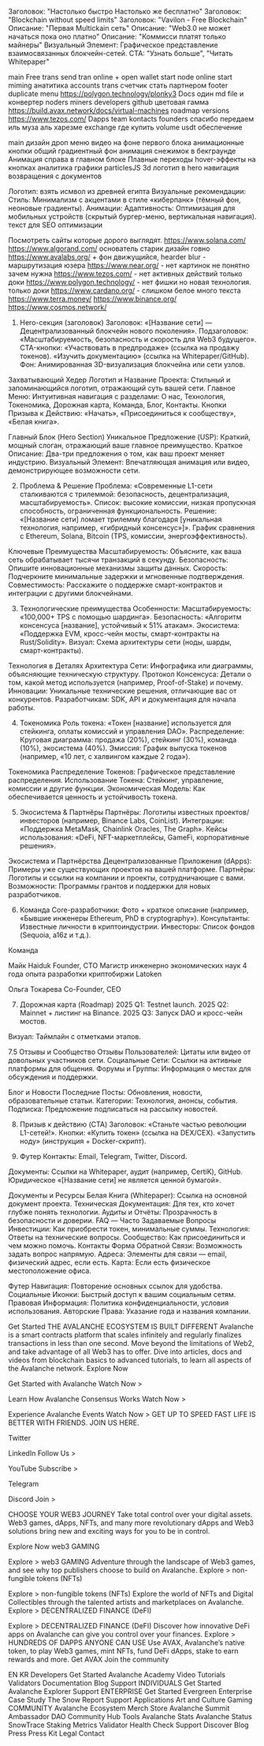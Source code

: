 


Заголовок: "Настолько быстро Настолько же бесплатно"
Заголовок: "Blockchain without speed limits"
Заголовок: "Vavilon - Free Blockchain"
Описание: "Первая Multickain сеть"
Описание: "Web3.0 не может начаться пока оно платно"
Описание: "Коммисси платят только майнеры"
Визуальный Элемент: Графическое представление взаимосвязанных блокчейн-сетей.
CTA: "Узнать больше", "Читать Whitepaper"

main
    Free trans
    send tran online + open wallet
    start node online
    start miming
    анатитика accounts trans счетчик
    стать партнером
    footer duplicate menu https://polygon.technology/plonky3
Docs один md file и конвертер  noders miners developers github 
    цветовая гамма https://build.avax.network/docs/virtual-machines
roadmap versions https://www.tezos.com/
Dapps
team kontacts founders спасибо передаем иль муза аль харезме
exchange где купить volume usdt обеспечение

main дизайн
дроп меню
видео на фоне первого блока
анимационные кнопки
общий градиентный фон
анимация снежимок в бекграунде
Анимация справа в главном блоке
Плавные переходы
hover-эффекты на кнопках
аналитика графики
particlesJS
3d логотип в hero
навигация возвращения с документов


Логотип: взять исмвол из древней египта
Визуальные рекомендации:
Стиль: Минимализм с акцентами в стиле «киберпанк» (тёмный фон, неоновые градиенты).
Анимации:
Адаптивность: Оптимизация для мобильных устройств (скрытый бургер-меню, вертикальная навигация).
текст для SEO оптимизации


Посмотреть сайты которые дорого выглядят.
https://www.solana.com/
https://www.algorand.com/ основатель старик дизайн говно
https://www.avalabs.org/ + фон движущийся, hearder blur - маршрутизация юзера 
https://www.near.org/ - нет картинок не понятно зачем нужна
https://www.tezos.com/ - нет активных действий только доки
https://www.polygon.technology/ - нет фишки но новая технология. только доки
https://www.cardano.org/ - слишком белое  много текста
https://www.terra.money/
https://www.binance.org/
https://www.cosmos.network/



1. Hero-секция (заголовок)
Заголовок: «[Название сети] — Децентрализованный блокчейн нового поколения».
Подзаголовок: «Масштабируемость, безопасность и скорость для Web3 будущего».
CTA-кнопки:
«Участвовать в предпродаже» (ссылка на продажу токенов).
«Изучить документацию» (ссылка на Whitepaper/GitHub).
Фон: Анимированная 3D-визуализация блокчейна или сети узлов.


Захватывающий Хедер
Логотип и Название Проекта: Стильный и запоминающийся логотип, отражающий суть вашей сети.
Главное Меню: Интуитивная навигация с разделами: О нас, Технология, Токеномика, Дорожная карта, Команда, Блог, Контакты.
Кнопки Призыва к Действию: «Начать», «Присоединиться к сообществу», «Белая книга».

Главный Блок (Hero Section)
Уникальное Предложение (USP): Краткий, мощный слоган, отражающий ваше главное преимущество.
Краткое Описание: Два-три предложения о том, как ваш проект меняет индустрию.
Визуальный Элемент: Впечатляющая анимация или видео, демонстрирующее возможности сети.


2. Проблема & Решение
Проблема:
«Современные L1-сети сталкиваются с трилеммой: безопасность, децентрализация, масштабируемость».
Список: высокие комиссии, низкая пропускная способность, ограниченная функциональность.
Решение:
«[Название сети] ломает трилемму благодаря [уникальная технология, например, «гибридный консенсус»]».
График сравнения с Ethereum, Solana, Bitcoin (TPS, комиссии, энергоэффективность).

Ключевые Преимущества
Масштабируемость: Объясните, как ваша сеть обрабатывает тысячи транзакций в секунду.
Безопасность: Опишите инновационные механизмы защиты данных.
Скорость: Подчеркните минимальные задержки и мгновенные подтверждения.
Совместимость: Расскажите о поддержке смарт-контрактов и интеграции с другими блокчейнами.

3. Технологические преимущества
Особенности:
Масштабируемость: «100,000+ TPS с помощью шардинга».
Безопасность: «Алгоритм консенсуса [название], устойчивый к 51% атакам».
Экосистема: «Поддержка EVM, кросс-чейн мосты, смарт-контракты на Rust/Solidity».
Визуал: Схема архитектуры сети (ноды, шарды, смарт-контракты).

Технология в Деталях
Архитектура Сети: Инфографика или диаграммы, объясняющие техническую структуру.
Протокол Консенсуса: Детали о том, какой метод используется (например, Proof-of-Stake) и почему.
Инновации: Уникальные технические решения, отличающие вас от конкурентов.
Разработчикам: SDK, API и документация для начала работы.

4. Токеномика
Роль токена:
«Токен [название] используется для стейкинга, оплаты комиссий и управления DAO».
Распределение:
Круговая диаграмма: продажа (20%), стейкинг (30%), команда (10%), экосистема (40%).
Эмиссия:
График выпуска токенов (например, «10 лет, с халвингом каждые 2 года»).


Токеномика
Распределение Токенов: Графическое представление распределения.
Использование Токена: Стейкинг, управление, комиссии и другие функции.
Экономическая Модель: Как обеспечивается ценность и устойчивость токена.

5. Экосистема & Партнёры
Партнёры: Логотипы известных проектов/инвесторов (например, Binance Labs, CoinList).
Интеграции:
«Поддержка MetaMask, Chainlink Oracles, The Graph».
Кейсы использования:
«DeFi, NFT-маркетплейсы, GameFi, корпоративные решения».

Экосистема и Партнёрства
Децентрализованные Приложения (dApps): Примеры уже существующих проектов на вашей платформе.
Партнёры: Логотипы и ссылки на компании и проекты, сотрудничающие с вами.
Возможности: Программы грантов и поддержки для новых разработчиков.

6. Команда
Core-разработчики: Фото + краткое описание (например, «Бывшие инженеры Ethereum, PhD в cryptography»).
Консультанты: Известные личности в криптоиндустрии.
Инвесторы: Список фондов (Sequoia, a16z и т.д.).

Команда

Майк Haiduk
Founder, CTO
Магистр инженерно экономических наук
4 года опыта разработки криптобиржи Latoken

Ольга Токарева
Co-Founder, CEO


7. Дорожная карта (Roadmap)
2025 Q1: Testnet launch.
2025 Q2: Mainnet + листинг на Binance.
2025 Q3: Запуск DAO и кросс-чейн мостов.

Визуал: Таймлайн с отметками этапов.


7.5
Отзывы и Сообщество
Отзывы Пользователей: Цитаты или видео от довольных участников сети.
Социальные Сети: Ссылки на активные платформы для общения.
Форумы и Группы: Информация о местах для обсуждения и поддержки.

Блог и Новости
Последние Посты: Обновления, новости, образовательные статьи.
Категории: Технология, анонсы, события.
Подписка: Предложение подписаться на рассылку новостей.


8. Призыв к действию (CTA)
Заголовок: «Станьте частью революции L1-сетей!».
Кнопки:
«Купить токен» (ссылка на DEX/CEX).
«Запустить ноду» (инструкция + Docker-скрипт).

9. Футер
Контакты:
Email, Telegram, Twitter, Discord.

Документы:
Ссылки на Whitepaper, аудит (например, CertiK), GitHub.
Юридическое
«[Название сети] не является ценной бумагой».

Документы и Ресурсы
Белая Книга (Whitepaper): Ссылка на основной документ проекта.
Техническая Документация: Для тех, кто хочет глубже понять технологии.
Аудиты и Отчёты: Прозрачность в безопасности и доверии.
FAQ — Часто Задаваемые Вопросы
Инвестиции: Как приобрести токен, минимальные суммы.
Технология: Ответы на технические вопросы.
Сообщество: Как присоединиться и чем можно помочь.
Контакты
Форма Обратной Связи: Возможность задать вопрос напрямую.
Адреса: Элементы для связи — email, физический адрес, если есть.
Карта: Если есть физическое местоположение офиса.

Футер
Навигация: Повторение основных ссылок для удобства.
Социальные Иконки: Быстрый доступ к вашим социальным сетям.
Правовая Информация: Политика конфиденциальности, условия использования.
Авторские Права: Указание года и названия компании.

Get Started
THE AVALANCHE
ECOSYSTEM IS
BUILT DIFFERENT
Avalanche is a smart contracts platform that scales infinitely and regularly finalizes transactions in less than one second. Move beyond the limitations of Web2, and take advantage of all Web3 has to offer. Dive into articles, docs and videos from blockchain basics to advanced tutorials, to learn all aspects of the Avalanche network.
Explore Now


Get Started with Avalanche
Watch Now  >

Learn How Avalanche Consensus Works
Watch Now  >

Experience Avalanche Events
Watch Now  >
GET UP TO SPEED FAST
LIFE IS BETTER WITH FRIENDS. JOIN US HERE.

Twitter

LinkedIn
Follow Us >

YouTube
Subscribe >

Telegram

Discord
Join >




CHOOSE
‍YOUR WEB3
JOURNEY
Take total control over your digital assets.
Web3 games, dApps, NFTs, and many more revolutionary dApps and Web3 solutions bring new and exciting ways for you to be in control.

Explore Now
web3
GAMING

Explore   >
web3
GAMING
Adventure through the landscape of Web3 games, and see why top publishers choose to build on Avalanche.
Explore   >
non-fungible tokens
(NFTs)

Explore   >
non-fungible tokens
(NFTs)
Explore the world of NFTs and Digital Collectibles through the talented artists and marketplaces on Avalanche.
Explore   >
DECENTRALIZED FINANCE
(DeFI)

Explore   >
DECENTRALIZED FINANCE
(DeFI)
Discover how innovative DeFi apps on Avalanche can give you control over your finances.
Explore   >
HUNDREDS
‍OF DAPPS
ANYONE
CAN USE
Use AVAX, Avalanche’s native token, to play Web3 games, mint NFTs, fund DeFi dApps, stake to earn rewards and more.
Get AVAX
Join the community


EN     KR
Developers
Get Started
Avalanche Academy
Video Tutorials
Validators
Documentation
Blog
Support
INDIVIDUALS
Get Started
Avalanche Explorer
Support
ENTERPRISE
Get Started
Evergreen
Enterprise Case Study
The Snow Report
Support
Applications
Art and Culture
Gaming
COMMUNITY
Avalanche Ecosystem
Merch Store
Avalanche Summit
Ambassador DAO
Community Hub
Tools
Avalanche Stats
Avalanche Status
SnowTrace
Staking Metrics
Validator Health Check
Support
Discover
Blog
Press
Press Kit
Legal
Contact







